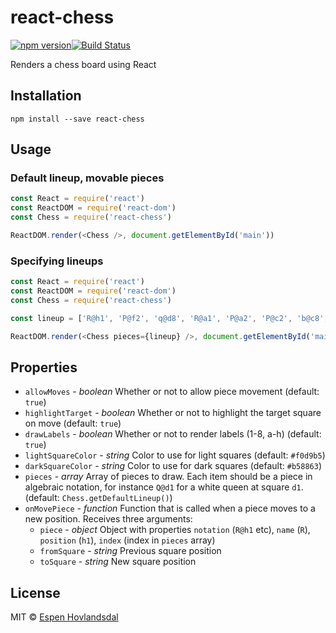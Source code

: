 # react-chess

[![npm version](http://img.shields.io/npm/v/react-chess.svg?style=flat-square)](http://browsenpm.org/package/react-chess)[![Build Status](http://img.shields.io/travis/rexxars/react-chess/master.svg?style=flat-square)](https://travis-ci.org/rexxars/react-chess)

Renders a chess board using React

## Installation

```
npm install --save react-chess
```

## Usage

### Default lineup, movable pieces

```js
const React = require('react')
const ReactDOM = require('react-dom')
const Chess = require('react-chess')

ReactDOM.render(<Chess />, document.getElementById('main'))
```

### Specifying lineups

```js
const React = require('react')
const ReactDOM = require('react-dom')
const Chess = require('react-chess')

const lineup = ['R@h1', 'P@f2', 'q@d8', 'R@a1', 'P@a2', 'P@c2', 'b@c8', 'p@d7', 'Q@d1', 'n@g8']

ReactDOM.render(<Chess pieces={lineup} />, document.getElementById('main'))
```

## Properties

* `allowMoves` - _boolean_ Whether or not to allow piece movement (default: `true`)
* `highlightTarget` - _boolean_ Whether or not to highlight the target square on move (default:
  `true`)
* `drawLabels` - _boolean_ Whether or not to render labels (1-8, a-h) (default: `true`)
* `lightSquareColor` - _string_ Color to use for light squares (default: `#f0d9b5`)
* `darkSquareColor` - _string_ Color to use for dark squares (default: `#b58863`)
* `pieces` - _array_ Array of pieces to draw. Each item should be a piece in algebraic notation, for
  instance `Q@d1` for a white queen at square `d1`. (default: `Chess.getDefaultLineup()`)
* `onMovePiece` - _function_ Function that is called when a piece moves to a new position. Receives
  three arguments:
  * `piece` - _object_ Object with properties `notation` (`R@h1` etc), `name` (`R`), `position`
    (`h1`), `index` (index in `pieces` array)
  * `fromSquare` - _string_ Previous square position
  * `toSquare` - _string_ New square position

## License

MIT © [Espen Hovlandsdal](https://espen.codes/)
